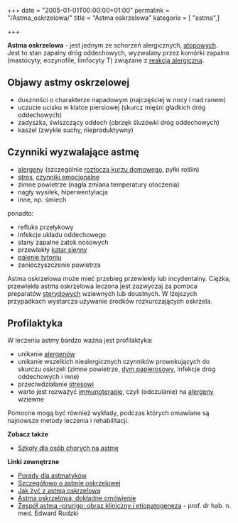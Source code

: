 +++
date = "2005-01-01T00:00:00+01:00"
permalink = "/Astma_oskrzelowa/"
title = "Astma oskrzelowa"
kategorie = [ "astma",]

+++

**Astma oskrzelowa** - jest jednym ze schorzeń alergicznych, [atopowych](/atopedia/Atopia "wikilink"). Jest to stan zapalny dróg oddechowych, wyzwalany przez komórki zapalne (mastocyty, eozynofile, limfocyty T) związane z [reakcją alergiczną](/atopedia/Reakcja_alergiczna "wikilink").

Objawy astmy oskrzelowej
------------------------

-   duszności o charakterze napadowym (najczęściej w nocy i nad ranem)
-   uczucie ucisku w klatce piersiowej (skurcz mięśni gładkich dróg oddechowych)
-   zadyszka, świszczący oddech (obrzęk śluzówki dróg oddechowych)
-   kaszel (zwykle suchy, nieproduktywny)

Czynniki wyzwalające astmę
--------------------------

-   [alergeny](/atopedia/Alergen "wikilink") (szczególnie [roztocza kurzu domowego](/atopedia/Roztocze_kurzu_domowego "wikilink"), pyłki roślin)
-   [stres](/atopedia/Stres "wikilink"), [czynniki emocjonalne](/atopedia/Psychika "wikilink")
-   zimne powietrze (nagła zmiana temperatury otoczenia)
-   nagły wysiłek, hiperwentylacja
-   inne, np. śmiech

ponadto:

-   refluks przełykowy
-   infekcje układu oddechowego
-   stany zapalne zatok nosowych
-   przewlekły [katar sienny](/atopedia/katar_sienny "wikilink")
-   [palenie tytoniu](/atopedia/Papierosy "wikilink")
-   zanieczyszczenie powietrza

Astma oskrzelowa może mieć przebieg przewlekły lub incydentalny. Ciężka, przewlekła astma oskrzelowa leczona jest zazwyczaj za pomoca preparatów [sterydowych](/atopedia/steryd "wikilink") wziewnych lub doustnych. W lżejszych przypadkach wystarcza używanie środków rozkurczających oskrzela.

Profilaktyka
------------

W leczeniu astmy bardzo ważna jest profilaktyka:

-   unikanie [alergenów](/atopedia/alergen "wikilink")
-   unikanie wszelkich niealergicznych czynników prowokujących do skurczu oskrzeli (zimne powietrze, [dym papierosowy](/atopedia/Papierosy "wikilink"), infekcje dróg oddechowych i inne)
-   przeciwdziałanie [stresowi](/atopedia/stres "wikilink")
-   warto jest rozważyć [immunoterapię](/atopedia/immunoterapia "wikilink"), czyli (odczulanie) na [alergeny](/atopedia/alergen "wikilink") wziewne

Pomocne mogą być również wykłady, podczas których omawiane są najnowsze metody leczenia i rehabilitacji.

**Zobacz także**

-   [Szkoły dla osób chorych na astmę](/atopedia/Szkoły_dla_osób_chorych_na_astmę "wikilink")

**Linki zewnętrzne**

-   [Porady dla astmatyków](http://www.resmedica.pl/zdart12009.html)
-   [Szczegółowo o astmie oskrzelowej](http://www.resmedica.pl/astma.html)
-   [Jak żyć z astmą oskrzelową](http://www.resmedica.pl/zdart12993.html)
-   [Astma oskrzelowa, dokładne omówienie](http://www.astma.dzg.pl/)
-   [Zespół astma -prurigo: obraz kliniczny i etiopatogeneza](http://www.alergia.org.pl/lek/archiwum/01_03/zespol.html) - prof. dr hab. n. med. Edward Rudzki
